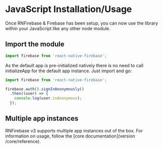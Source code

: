 # JavaScript Installation/Usage

Once RNFirebase & Firebase has been setup, you can now use the library within your JavaScript like any other node module.

## Import the module

```javascript
import firebase from 'react-native-firebase';
```

As the default app is pre-initialized natively there is no need to call initializeApp for the default app instance. Just import and go:

```javascript
import firebase from 'react-native-firebase';

firebase.auth().signInAnonymously()
  .then((user) => {
    console.log(user.isAnonymous);
  });
```

## Multiple app instances

RNFirebase v3 supports multiple app instances out of the box. For information on usage, follow the [core documentation](version /core/reference).
